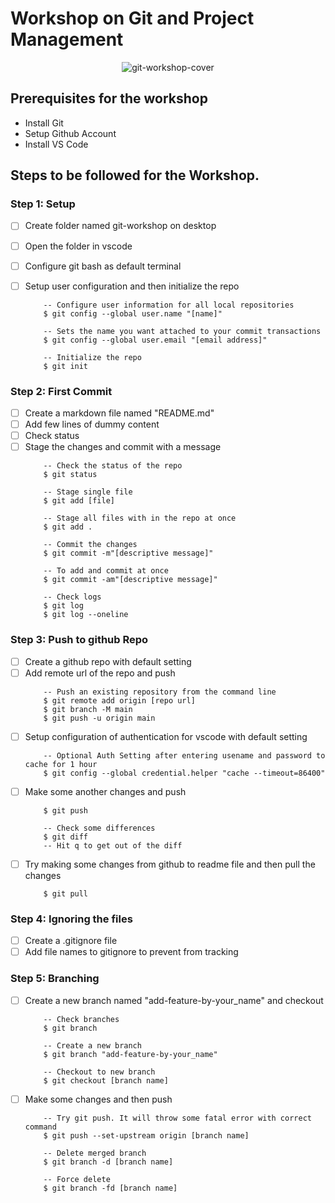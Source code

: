 # Workshop on Git and Project Management
<p align="center">
    <img alt="git-workshop-cover" src="https://user-images.githubusercontent.com/46085301/147738841-9c534b07-b7b0-40ae-989f-f37f78f277d8.png" />
</p>

## Prerequisites for the workshop 
- Install Git 
- Setup Github Account 
- Install VS Code

## Steps to be followed for the Workshop.

### Step 1: Setup
- [ ] Create folder named git-workshop on desktop
- [ ] Open the folder in vscode
- [ ] Configure git bash as default terminal
- [ ] Setup user configuration and then initialize the repo
    
  ```
      -- Configure user information for all local repositories
      $ git config --global user.name "[name]"

      -- Sets the name you want attached to your commit transactions
      $ git config --global user.email "[email address]"

      -- Initialize the repo
      $ git init
  ```
### Step 2: First Commit
- [ ] Create a markdown file named "README.md"
- [ ] Add few lines of dummy content
- [ ] Check status
- [ ] Stage the changes and commit with a message
    ``` 
        -- Check the status of the repo
        $ git status

        -- Stage single file
        $ git add [file]

        -- Stage all files with in the repo at once
        $ git add .

        -- Commit the changes
        $ git commit -m"[descriptive message]"

        -- To add and commit at once
        $ git commit -am"[descriptive message]"

        -- Check logs
        $ git log
        $ git log --oneline
    ```
### Step 3: Push to github Repo
- [ ] Create a github repo with default setting
- [ ] Add remote url of the repo and push
    ```
        -- Push an existing repository from the command line
        $ git remote add origin [repo url]
        $ git branch -M main
        $ git push -u origin main
    ```
- [ ] Setup configuration of authentication for vscode with default setting
    ```
        -- Optional Auth Setting after entering usename and password to cache for 1 hour
        $ git config --global credential.helper "cache --timeout=86400"
    ```
- [ ] Make some another changes and push
    ```
        $ git push

        -- Check some differences
        $ git diff
        -- Hit q to get out of the diff
    ```
- [ ] Try making some changes from github to readme file and then pull the changes
    ```
        $ git pull
    ```
### Step 4: Ignoring the files
- [ ] Create a .gitignore file
- [ ] Add file names to gitignore to prevent from tracking

### Step 5: Branching
- [ ] Create a new branch named "add-feature-by-your_name" and checkout
    ```
        -- Check branches
        $ git branch

        -- Create a new branch 
        $ git branch "add-feature-by-your_name"

        -- Checkout to new branch
        $ git checkout [branch name]
    ```
- [ ] Make some changes and then push
    ```
        -- Try git push. It will throw some fatal error with correct command
        $ git push --set-upstream origin [branch name]

        -- Delete merged branch
        $ git branch -d [branch name]

        -- Force delete
        $ git branch -fd [branch name]
    ```
